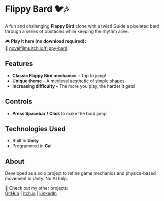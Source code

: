 # Flippy Bard 🐦🎶  

A fun and challenging **Flappy Bird** clone with a twist! Guide a pixelated bard through a series of obstacles while keeping the rhythm alive.  

🎮 **Play it here (no download required):**  
🔗 [novelfilms.itch.io/flippy-bard](https://novelfilms.itch.io/flippy-bard)  

## Features  
- **Classic Flappy Bird mechanics** – Tap to jump!  
- **Unique theme** – A medieval aesthetic of simple shapes
- **Increasing difficulty** – The more you play, the harder it gets!  

## Controls  
- **Press Spacebar / Click** to make the bard jump

## Technologies Used  
- Built in **Unity**  
- Programmed in **C#**  

## About  
Developed as a solo project to refine game mechanics and physics-based movement in Unity. No AI help.

📌 Check out my other projects:  
[GitHub](https://github.com/n02448428) | [Itch.io](https://novelfilms.itch.io) | [LinkedIn](https://www.linkedin.com/in/dmitrymarkelov)  
